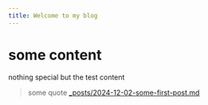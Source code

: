 ```yaml
---
title: Welcome to my blog
---
```


# some content
nothing special but the test content
> some quote
[_posts/2024-12-02-some-first-post.md](_posts/2024-12-02-some-first-post.md)
